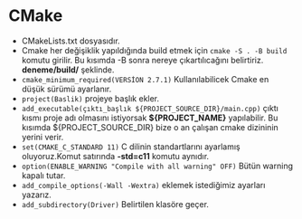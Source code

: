 
# CMake
- CMakeLists.txt dosyasıdır.
- Cmake her değişiklik yapıldığında build etmek için `cmake -S . -B build` komutu girilir. Bu kısımda -B  sonra nereye çıkartılıcağını belirtiriz. **deneme/build/** şeklinde.
- `cmake_minimum_required(VERSİON 2.7.1)` Kullanılabilicek Cmake  en düşük sürümü ayarlanır. 
- `project(Baslik)` projeye başlık ekler.
- `add_executable(çıktı_başlık ${PROJECT_SOURCE_DIR}/main.cpp)`  çıktı kısmı proje adı olmasını istiyorsak **${PROJECT_NAME}** yapılabilir. Bu kısımda ${PROJECT_SOURCE_DIR} bize o an çalışan cmake dizininin yerini verir.
- `set(CMAKE_C_STANDARD 11)` C dilinin standartlarını ayarlamış oluyoruz.Komut satırında **-std=c11** komutu aynıdır.
- `option(ENABLE_WARNING "Compile with all warning" OFF)` Bütün warning kapalı tutar.
- `add_compile_options(-Wall -Wextra)` eklemek istediğimiz ayarları yazarız.
- `add_subdirectory(Driver)` Belirtilen klasöre geçer.

